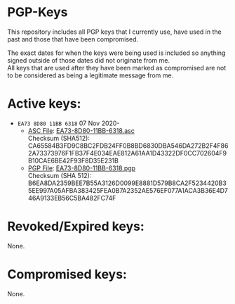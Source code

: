 # PGP-Keys

This repository includes all PGP keys that I currently use, have used in the past and those that have been compromised.  
  
The exact dates for when the keys were being used is included so anything signed outside of those dates did not originate from me.  
All keys that are used after they have been marked as compromised are not to be considered as being a legitimate message from me.  


# Active keys:

- `EA73 8D80 11BB 6318` 07 Nov 2020-
	- [ASC File](https://github.com/daylamtayari/PGP-Keys/tree/master/Key_Files/daylam-tayari-github.asc "ASC File"): [EA73-8D80-11BB-6318.asc](https://github.com/daylamtayari/PGP-Keys/tree/master/Key_Files/EA73-8D80-11BB-6318.asc "EA73-8D80-11BB-6318.asc")  
		Checksum (SHA512): CA65584B3FD9C8BC2FDB24FF0B8BD6830DBA546DA272B2F4F862A73373976F1FB37F4E034EAE812A61AA1D43322DF0CC702604F9B10CAE6BE42F93F8D35E231B
	- [PGP File](http:/http://https://github.com/daylamtayari/PGP-Keys/tree/master/Key_Files/daylam-tayari-github.pgp "PGP File"): [EA73-8D80-11BB-6318.pgp](https://github.com/daylamtayari/PGP-Keys/tree/master/Key_Files/EA73-8D80-11BB-6318.pgp "EA73-8D80-11BB-6318.pgp")  
		Checksum (SHA 512): B6EA8DA2359BEE7B55A3126D0099E8881D579B8CA2F5234420B35EE997A05AFBA383425FEA0B7A2352AE576EF077A1ACA3B36E4D746A9133EB56C5BA482FC74F

# Revoked/Expired keys:

None.

# Compromised keys:

None.
